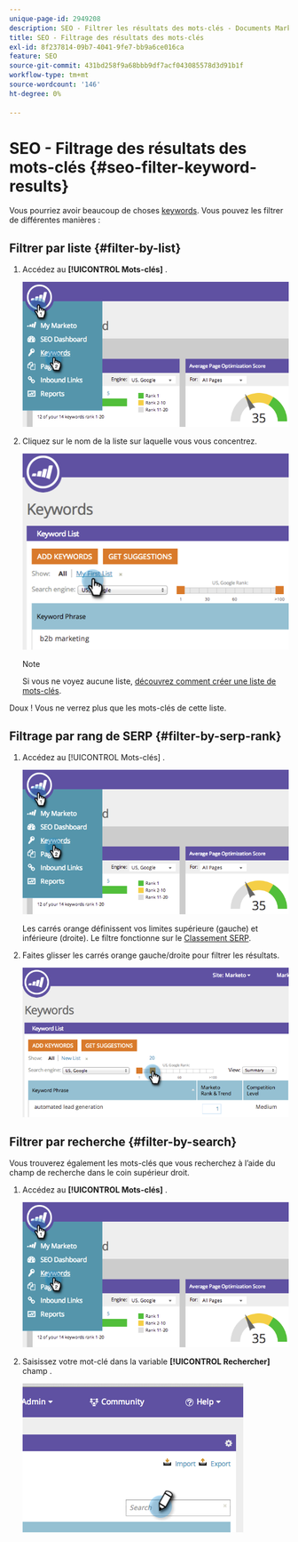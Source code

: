 ```yaml
---
unique-page-id: 2949208
description: SEO - Filtrer les résultats des mots-clés - Documents Marketo - Documentation du produit
title: SEO - Filtrage des résultats des mots-clés
exl-id: 8f237814-09b7-4041-9fe7-bb9a6ce016ca
feature: SEO
source-git-commit: 431bd258f9a68bbb9df7acf043085578d3d91b1f
workflow-type: tm+mt
source-wordcount: '146'
ht-degree: 0%

---
```


# SEO - Filtrage des résultats des mots-clés {#seo-filter-keyword-results}

Vous pourriez avoir beaucoup de choses [keywords](/help/marketo/product-docs/additional-apps/seo/keywords/seo-understanding-keywords.md). Vous pouvez les filtrer de différentes manières :

## Filtrer par liste {#filter-by-list}

1. Accédez au **[!UICONTROL Mots-clés]** .

   ![](assets/image2014-9-18-11-3a55-3a8.png)

1. Cliquez sur le nom de la liste sur laquelle vous vous concentrez.

   ![](assets/image2014-9-18-11-3a55-3a32.png)

   >[!NOTE]
   >
   >Si vous ne voyez aucune liste, [découvrez comment créer une liste de mots-clés](/help/marketo/product-docs/additional-apps/seo/understanding-seo/seo-managing-lists.md).

Doux ! Vous ne verrez plus que les mots-clés de cette liste.

## Filtrage par rang de SERP {#filter-by-serp-rank}

1. Accédez au [!UICONTROL Mots-clés] .

   ![](assets/image2014-9-18-12-3a0-3a10.png)

   Les carrés orange définissent vos limites supérieure (gauche) et inférieure (droite). Le filtre fonctionne sur le [Classement SERP](/help/marketo/product-docs/additional-apps/seo/understanding-seo/understanding-search-engine-optimization.md).

1. Faites glisser les carrés orange gauche/droite pour filtrer les résultats.

   ![](assets/image2014-9-18-12-3a0-3a15.png)

## Filtrer par recherche {#filter-by-search}

Vous trouverez également les mots-clés que vous recherchez à l’aide du champ de recherche dans le coin supérieur droit.

1. Accédez au **[!UICONTROL Mots-clés]** .

   ![](assets/image2014-9-18-12-3a0-3a50.png)

1. Saisissez votre mot-clé dans la variable **[!UICONTROL Rechercher]** champ .

   ![](assets/image2014-9-18-12-3a1-3a7.png)
